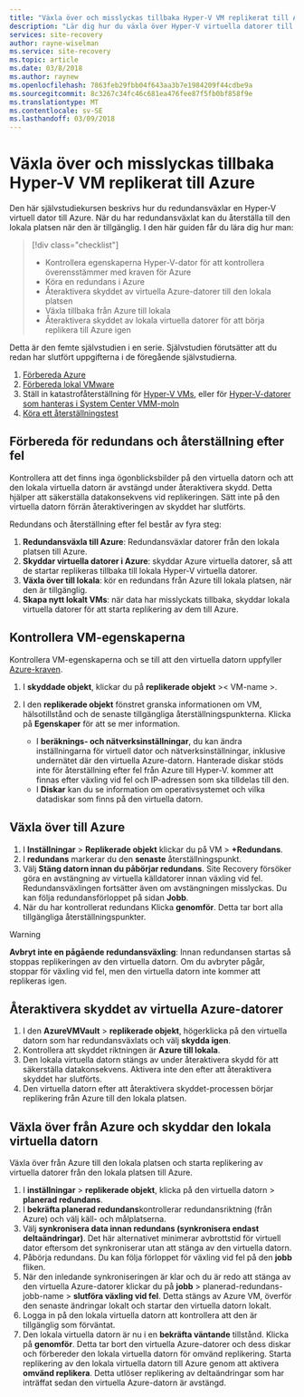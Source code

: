 ```yaml
---
title: "Växla över och misslyckas tillbaka Hyper-V VM replikerat till Azure med Site Recovery | Microsoft Docs"
description: "Lär dig hur du växla över Hyper-V virtuella datorer till Azure och växla tillbaka till den lokala platsen med Azure Site Recovery"
services: site-recovery
author: rayne-wiselman
ms.service: site-recovery
ms.topic: article
ms.date: 03/8/2018
ms.author: raynew
ms.openlocfilehash: 7863feb29fbb04f643aa3b7e1984209f44cdbe9a
ms.sourcegitcommit: 8c3267c34fc46c681ea476fee87f5fb0bf858f9e
ms.translationtype: MT
ms.contentlocale: sv-SE
ms.lasthandoff: 03/09/2018
---
```

# <a name="fail-over-and-fail-back-hyper-v-vms-replicated-to-azure"></a>Växla över och misslyckas tillbaka Hyper-V VM replikerat till Azure

Den här självstudiekursen beskrivs hur du redundansväxlar en Hyper-V virtuell dator till Azure. När du har redundansväxlat kan du återställa till den lokala platsen när den är tillgänglig. I den här guiden får du lära dig hur man:

> [!div class="checklist"]
> * Kontrollera egenskaperna Hyper-V-dator för att kontrollera överensstämmer med kraven för Azure
> * Köra en redundans i Azure
> * Återaktivera skyddet av virtuella Azure-datorer till den lokala platsen
> * Växla tillbaka från Azure till lokala
> * Återaktivera skyddet av lokala virtuella datorer för att börja replikera till Azure igen

Detta är den femte självstudien i en serie. Självstudien förutsätter att du redan har slutfört uppgifterna i de föregående självstudierna.

1. [Förbereda Azure](tutorial-prepare-azure.md)
2. [Förbereda lokal VMware](tutorial-prepare-on-premises-hyper-v.md)
3. Ställ in katastrofåterställning för [Hyper-V VMs](tutorial-hyper-v-to-azure.md), eller för [Hyper-V-datorer som hanteras i System Center VMM-moln](tutorial-hyper-v-vmm-to-azure.md)
4. [Köra ett återställningstest](tutorial-dr-drill-azure.md)

## <a name="prepare-for-failover-and-failback"></a>Förbereda för redundans och återställning efter fel

Kontrollera att det finns inga ögonblicksbilder på den virtuella datorn och att den lokala virtuella datorn är avstängd under återaktivera skydd. Detta hjälper att säkerställa datakonsekvens vid replikeringen. Sätt inte på den virtuella datorn förrän återaktiveringen av skyddet har slutförts. 

Redundans och återställning efter fel består av fyra steg:

1. **Redundansväxla till Azure**: Redundansväxlar datorer från den lokala platsen till Azure.
2. **Skyddar virtuella datorer i Azure**: skyddar Azure virtuella datorer, så att de startar replikeras tillbaka till lokala Hyper-V virtuella datorer.
3. **Växla över till lokala**: kör en redundans från Azure till lokala platsen, när den är tillgänglig.
4. **Skapa nytt lokalt VMs**: när data har misslyckats tillbaka, skyddar lokala virtuella datorer för att starta replikering av dem till Azure.

## <a name="verify-vm-properties"></a>Kontrollera VM-egenskaperna

Kontrollera VM-egenskaperna och se till att den virtuella datorn uppfyller [Azure-kraven](hyper-v-azure-support-matrix.md#replicated-vms).

1. I **skyddade objekt**, klickar du på **replikerade objekt** >< VM-name >.

2. I den **replikerade objekt** fönstret granska informationen om VM, hälsotillstånd och de senaste tillgängliga återställningspunkterna. Klicka på **Egenskaper** för att se mer information.
     - I **beräknings- och nätverksinställningar**, du kan ändra inställningarna för virtuell dator och nätverksinställningar, inklusive undernätet där den virtuella Azure-datorn. Hanterade diskar stöds inte för återställning efter fel från Azure till Hyper-V.
   kommer att finnas efter växling vid fel och IP-adressen som ska tilldelas till den.
    - I **Diskar** kan du se information om operativsystemet och vilka datadiskar som finns på den virtuella datorn.

## <a name="fail-over-to-azure"></a>Växla över till Azure

1. I **Inställningar** > **Replikerade objekt** klickar du på VM > **+Redundans**.
2. I **redundans** markerar du den **senaste** återställningspunkt. 
3. Välj **Stäng datorn innan du påbörjar redundans**. Site Recovery försöker göra en avstängning av virtuella källdatorer innan växling vid fel. Redundansväxlingen fortsätter även om avstängningen misslyckas. Du kan följa redundansförloppet på sidan **Jobb**.
4. När du har kontrollerat redundans Klicka **genomför**. Detta tar bort alla tillgängliga återställningspunkter.

> [!WARNING]
> **Avbryt inte en pågående redundansväxling**: Innan redundansen startas så stoppas replikeringen av den virtuella datorn. Om du avbryter pågår, stoppar för växling vid fel, men den virtuella datorn inte kommer att replikeras igen.

## <a name="reprotect-azure-vms"></a>Återaktivera skyddet av virtuella Azure-datorer

1. I den **AzureVMVault** > **replikerade objekt**, högerklicka på den virtuella datorn som har redundansväxlats och välj **skydda igen**.
2. Kontrollera att skyddet riktningen är **Azure till lokala**.
3. Den lokala virtuella datorn stängs av under återaktivera skydd för att säkerställa datakonsekvens. Aktivera inte den efter att återaktivera skyddet har slutförts.
4. Den virtuella datorn efter att återaktivera skyddet-processen börjar replikering från Azure till den lokala platsen.



## <a name="fail-over-from-azure-and-reprotect-the-on-premises-vm"></a>Växla över från Azure och skyddar den lokala virtuella datorn

Växla över från Azure till den lokala platsen och starta replikering av virtuella datorer från den lokala platsen till Azure.

1. I **inställningar** > **replikerade objekt**, klicka på den virtuella datorn > **planerad redundans**.
2. I **bekräfta planerad redundans**kontrollerar redundansriktning (från Azure) och välj käll- och målplatserna.
3. Välj **synkronisera data innan redundans (synkronisera endast deltaändringar)**. Det här alternativet minimerar avbrottstid för virtuell dator eftersom det synkroniserar utan att stänga av den virtuella datorn.
4. Påbörja redundans. Du kan följa förloppet för växling vid fel på den **jobb** fliken.
5. När den inledande synkroniseringen är klar och du är redo att stänga av den virtuella Azure-datorer klickar du på **jobb** > planerad-redundans-jobb-name > **slutföra växling vid fel**. Detta stängs av Azure VM, överför den senaste ändringar lokalt och startar den virtuella datorn lokalt.
6. Logga in på den lokala virtuella datorn att kontrollera att den är tillgänglig som förväntat.
7. Den lokala virtuella datorn är nu i en **bekräfta väntande** tillstånd. Klicka på **genomför**. Detta tar bort den virtuella Azure-datorer och dess diskar och förbereder den lokala virtuella datorn för omvänd replikering.
Starta replikering av den lokala virtuella datorn till Azure genom att aktivera **omvänd replikera**. Detta utlöser replikering av deltaändringar som har inträffat sedan den virtuella Azure-datorn är avstängd.  
